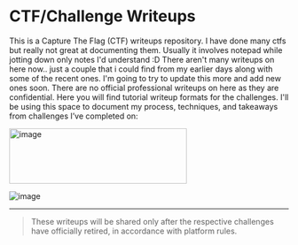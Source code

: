 # CTF/Challenge Writeups 

This is a Capture The Flag (CTF) writeups repository.
I have done many ctfs but really not great at documenting them.
Usually it involves notepad while jotting down only notes I'd understand :D
There aren't many writeups on here now.. just a couple that i could find from
my earlier days along with some of the recent ones. I'm going to try to update 
this more and add new ones soon. There are no official professional writeups on 
here as they are confidential. Here you will find tutorial writeup formats for the
challenges.
I'll be using this space to document my process, techniques, and takeaways from challenges I’ve completed on:





<img width="320" height="100" alt="image" src="https://github.com/user-attachments/assets/add2e798-4cdd-40ee-a02d-9710613a8531" />

![image](https://github.com/user-attachments/assets/5296e91d-170d-41d3-b928-6cdc3c694fba)

---

> These writeups will be shared only after the respective challenges have officially retired, in accordance with platform rules.
